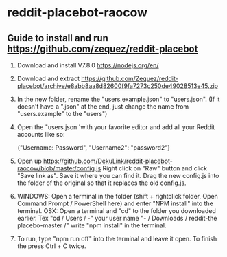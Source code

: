 # reddit-placebot-raocow
Guide to install and run https://github.com/zequez/reddit-placebot
------
1. Download and install V7.8.0 https://nodejs.org/en/
 
2. Download and extract https://github.com/Zequez/reddit-placebot/archive/e8abb8aa8d82600f9fa7273c250de49028513e45.zip

3. In the new folder, rename the "users.example.json" to "users.json". (If it doesn't have a ".json" at the end, just change the name from "users.example" to the "users")
 
4. Open the "users.json 'with your favorite editor and add all your Reddit accounts like so:

   {"Username: Password", "Username2": "password2"}
 
5. Open up https://github.com/DekuLink/reddit-placebot-raocow/blob/master/config.js
   Right click on "Raw" button and click "Save link as". Save it where you can find it. Drag the new config.js into the folder of the original so that it replaces the old config.js.

6. WINDOWS: Open a terminal in the folder (shift + rightclick folder, Open Command Prompt / PowerShell here) and enter "NPM install" into the terminal.
   OSX: Open a terminal and "cd" to the folder you downloaded earlier.
        Tex "cd / Users / -" your user name "- / Downloads / reddit-the placebo-master /"
        write "npm install" in the terminal.
 
7. To run, type "npm run off" into the terminal and leave it open. To finish the press Ctrl + C twice.
